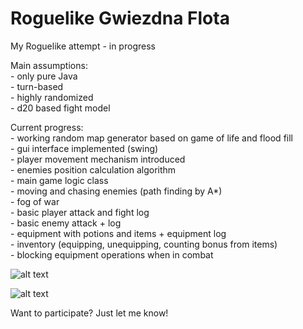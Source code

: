 # Roguelike Gwiezdna Flota

My Roguelike attempt - in progress

Main assumptions: <br>
    - only pure Java <br>
    - turn-based <br>
    - highly randomized <br>
    - d20 based fight model
 
Current progress: <br>
    - working random map generator based on game of life and flood fill <br>
    - gui interface implemented (swing) <br>
    - player movement mechanism introduced <br>
    - enemies position calculation algorithm <br>
    - main game logic class <br>
    - moving and chasing enemies (path finding by A*) <br>
    - fog of war <br>
    - basic player attack and fight log <br>
    - basic enemy attack + log <br>
    - equipment with potions and items + equipment log <br>
    - inventory (equipping, unequipping, counting bonus from items) <br>
    - blocking equipment operations when in combat <br>

![alt text](https://i.imgur.com/2hiV6aE.png)

![alt text](https://i.imgur.com/tRwnUmJ.png)


Want to participate? Just let me know!
